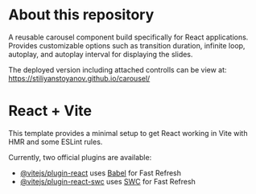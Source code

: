 # About this repository

A reusable carousel component build specifically for React applications. Provides customizable options such as transition duration, infinite loop, autoplay, and autoplay interval for displaying the slides.

The deployed version including attached controlls can be view at: https://stiliyanstoyanov.github.io/carousel/

# React + Vite

This template provides a minimal setup to get React working in Vite with HMR and some ESLint rules.

Currently, two official plugins are available:

- [@vitejs/plugin-react](https://github.com/vitejs/vite-plugin-react/blob/main/packages/plugin-react/README.md) uses [Babel](https://babeljs.io/) for Fast Refresh
- [@vitejs/plugin-react-swc](https://github.com/vitejs/vite-plugin-react-swc) uses [SWC](https://swc.rs/) for Fast Refresh
